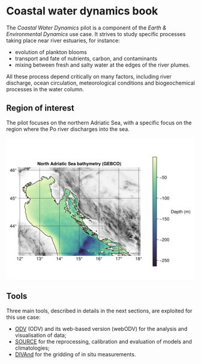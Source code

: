 # Coastal water dynamics book

The _Coastal Water Dynamics_ pilot is a component of the _Earth & Environmental Dynamics_ use case.
It strives to study specific processes taking place near river estuaries, for instance:
- evolution of plankton blooms 
- transport and fate of nutrients, carbon, and contaminants 
- mixing between fresh and salty water at the edges of the river plumes.

All these process depend critically on many factors, including river discharge, ocean circulation, meteorological conditions and biogeochemical processes in the water column. 

## Region of interest

The pilot focuses on the northern Adriatic Sea, with a specific focus on the region where the Po river discharges into the sea.

![North Adriatic Bathymetry](./assets/figs/bathymetry.png)

## Tools

Three main tools, described in details in the next sections, are exploited for this use case:
- [ODV](https://odv.awi.de) (ODV) and its web-based version (webODV) for the analysis and visualisation of data;
- [SOURCE](https://github.com/fair-ease/Source) for the reprocessing, calibration and evaluation of models and climatologies;
- [DIVAnd](https://github.com/gher-uliege/DIVAnd.jl) for the gridding of in situ measurements.

